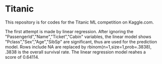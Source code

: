 # Titanic

This repository is for codes for the Titanic ML competition on Kaggle.com.

The first attempt is made by linear regression. After ignoring the "PassengerId","Name","Ticket","Cabin" variables, 
the linear model shows "Pclass","Sex","Age","SibSp" are significant, thus are used for the prediction model. Rows include NA
are replaced by rbinom(n=1,size=1,prob=.3838), .3838 is the overall survival rate. The linear regression model reahes a 
score of 0.64114.
